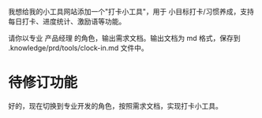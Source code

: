 我想给我的小工具网站添加一个"打卡小工具"，用于 小目标打卡/习惯养成，支持每日打卡、进度统计、激励语等功能。

请你以专业 产品经理 的角色，输出需求文档。输出文档为 md 格式，保存到 .knowledge/prd/tools/clock-in.md 文件中。

# 待修订功能
好的，现在切换到专业开发的角色，按照需求文档，实现打卡小工具。